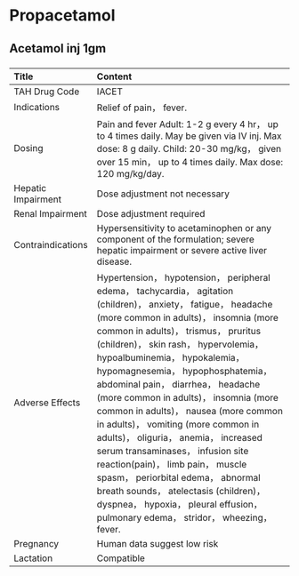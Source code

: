 # Propacetamol

## Acetamol inj 1gm

##### 

| Title              | Content                                                                                                                                                                                                                                                                                                                                                                                                                                                                                                                                                                                                                                                                                                                                                      |
|:-------------------|:-------------------------------------------------------------------------------------------------------------------------------------------------------------------------------------------------------------------------------------------------------------------------------------------------------------------------------------------------------------------------------------------------------------------------------------------------------------------------------------------------------------------------------------------------------------------------------------------------------------------------------------------------------------------------------------------------------------------------------------------------------------|
| TAH Drug Code      | IACET                                                                                                                                                                                                                                                                                                                                                                                                                                                                                                                                                                                                                                                                                                                                                        |
| Indications        | Relief of pain， fever.                                                                                                                                                                                                                                                                                                                                                                                                                                                                                                                                                                                                                                                                                                                                      |
| Dosing             | Pain and fever Adult: 1-2 g every 4 hr， up to 4 times daily. May be given via IV inj. Max dose: 8 g daily. Child: 20-30 mg/kg， given over 15 min， up to 4 times daily. Max dose: 120 mg/kg/day.                                                                                                                                                                                                                                                                                                                                                                                                                                                                                                                                                           |
| Hepatic Impairment | Dose adjustment not necessary                                                                                                                                                                                                                                                                                                                                                                                                                                                                                                                                                                                                                                                                                                                                |
| Renal Impairment   | Dose adjustment required                                                                                                                                                                                                                                                                                                                                                                                                                                                                                                                                                                                                                                                                                                                                     |
| Contraindications  | Hypersensitivity to acetaminophen or any component of the formulation; severe hepatic impairment or severe active liver disease.                                                                                                                                                                                                                                                                                                                                                                                                                                                                                                                                                                                                                             |
| Adverse Effects    | Hypertension， hypotension， peripheral edema， tachycardia， agitation (children)， anxiety， fatigue， headache (more common in adults)， insomnia (more common in adults)， trismus， pruritus (children)， skin rash， hypervolemia， hypoalbuminemia， hypokalemia， hypomagnesemia， hypophosphatemia， abdominal pain， diarrhea， headache (more common in adults)， insomnia (more common in adults)， nausea (more common in adults)， vomiting (more common in adults)， oliguria， anemia， increased serum transaminases， infusion site reaction(pain)， limb pain， muscle spasm， periorbital edema， abnormal breath sounds， atelectasis (children)， dyspnea， hypoxia， pleural effusion， pulmonary edema， stridor， wheezing， fever. |
| Pregnancy          | Human data suggest low risk                                                                                                                                                                                                                                                                                                                                                                                                                                                                                                                                                                                                                                                                                                                                  |
| Lactation          | Compatible                                                                                                                                                                                                                                                                                                                                                                                                                                                                                                                                                                                                                                                                                                                                                   |

